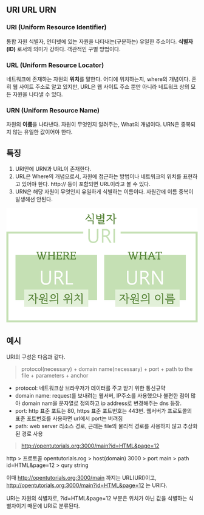 ## URI URL URN

### URI (Uniform Resource Identifier)

통합 자원 식별자, 인터넷에 있는 자원을 나타내는(구분하는) 유일한 주소이다. **식별자(ID)** 로서의 의미가 강하다. 객관적인 구별 방법이다.

### URL (Uniform Resource Locator)

네트워크에 존재하는 자원의 **위치**를 말한다. 어디에 위치하는지, where의 개념이다. 흔히 웹 사이트 주소로 알고 있지만, URL은 웹 사이트 주소 뿐만 아니라 네트워크 상의 모든 자원을 나타낼 수 있다.

### URN (Uniform Resource Name)

자원의 **이름**을 나타낸다. 자원이 무엇인지 알려주는, What의 개념이다. URN은 중복되지 않는 유일한 값이어야 한다.

## 특징

1. URI안에 URN과 URL이 존재한다.
2. URL은 Where의 개념으로서, 자원에 접근하는 방법이나 네트워크의 위치를 표현하고 있어야 한다. http:// 등이 포함되면 URL이라고 볼 수 있다.
3. URN은 해당 자원이 무엇인지 유일하게 식별하는 이름이다. 자원간에 이름 중복이 발생해선 안된다.

![uri-url-urn](./img/URI.png)

## 예시

URI의 구성은 다음과 같다.

> protocol(necessary) + domain name(necessary) + port + path to the file + parameters + anchor

- protocol: 네트워크상 브라우저가 데이터를 주고 받기 위한 통신규약
- domain name: request를 보내려는 웹서버, IP주소를 사용했으나 불편한 점이 많아 domain nam을 문자열로 정의하고 ip address로 변경해주는 dns 등장.
- port: http 표준 포트는 80, https 표준 포트번호는 443번. 웹서버가 프로토콜의 표준 포트번호를 사용하면 url에서 port는 버려짐
- path: web server 리소스 경로, 근래는 file의 물리적 경로를 사용하지 않고 추상화된 경로 사용

> http://opentutorials.org:3000/main?id=HTML&page=12

http > 프로토콜
opentutorials.rog > host(domain)
3000 > port
main > path
id=HTML&page=12 > qury string

이때 http://opentutorials.org:3000/main 까지는 URL(URI)이고, http://opentutorials.org:3000/main?id=HTML&page=12 는 URI다.

URI는 자원의 식별자로, ?id=HTML&page=12 부분은 위치가 아닌 값을 식별하는 식별자이기 때문에 URI로 분류된다.
